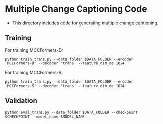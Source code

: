 # Multiple Change Captioning Code

- This directory includes code for generating multiple change captioning.

## Training

For training MCCFormers-D:

```
python train_trans.py --data_folder $DATA_FOLDER --encoder 'MCCFormers-D' --decoder 'trans' --feature_dim_de 1024
```

For training MCCFormers-S:
```
python train_trans.py --data_folder $DATA_FOLDER --encoder 'MCCFormers-S' --decoder 'trans' --feature_dim_de 1024
```

## Validation
```
python eval_trans.py --data_folder $DATA_FOLDER --checkpoint $CHECKPOINT --model_name $MODEL_NAME
```
